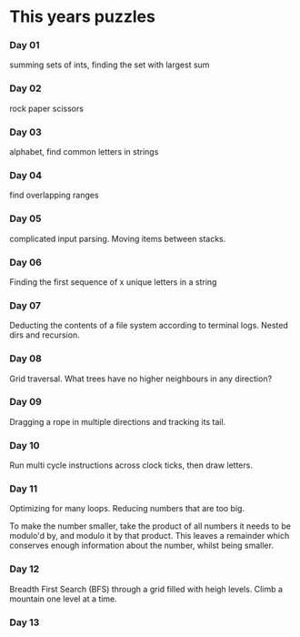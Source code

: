 # This years puzzles

### Day 01
summing sets of ints, finding the set with largest sum

### Day 02
rock paper scissors

### Day 03
alphabet, find common letters in strings

### Day 04
find overlapping ranges

### Day 05
complicated input parsing. Moving items between stacks.

### Day 06
Finding the first sequence of x unique letters in a string

### Day 07
Deducting the contents of a file system according to terminal logs. Nested dirs and recursion.

### Day 08
Grid traversal. What trees have no higher neighbours in any direction?

### Day 09
Dragging a rope in multiple directions and tracking its tail.

### Day 10
Run multi cycle instructions across clock ticks, then draw letters.

### Day 11
Optimizing for many loops. Reducing numbers that are too big.

To make the number smaller, take the product of all numbers it needs to be modulo'd by, and modulo it by that product.
This leaves a remainder which conserves enough information about the number, whilst being smaller.

### Day 12
Breadth First Search (BFS) through a grid filled with heigh levels. Climb a mountain one level at a time.

### Day 13
